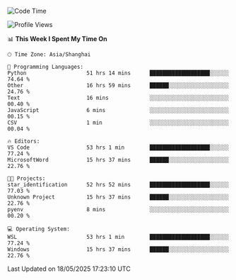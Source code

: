 <!--START_SECTION:waka-->
![Code Time](http://img.shields.io/badge/Code%20Time-2%2C884%20hrs%208%20mins-blue)

![Profile Views](http://img.shields.io/badge/Profile%20Views-0-blue)

📊 **This Week I Spent My Time On** 

```text
🕑︎ Time Zone: Asia/Shanghai

💬 Programming Languages: 
Python                   51 hrs 14 mins      ███████████████████░░░░░░   74.64 % 
Other                    16 hrs 59 mins      ██████░░░░░░░░░░░░░░░░░░░   24.76 % 
Text                     16 mins             ░░░░░░░░░░░░░░░░░░░░░░░░░   00.40 % 
JavaScript               6 mins              ░░░░░░░░░░░░░░░░░░░░░░░░░   00.15 % 
CSV                      1 min               ░░░░░░░░░░░░░░░░░░░░░░░░░   00.04 % 

🔥 Editors: 
VS Code                  53 hrs 1 min        ███████████████████░░░░░░   77.24 % 
MicrosoftWord            15 hrs 37 mins      ██████░░░░░░░░░░░░░░░░░░░   22.76 % 

🐱‍💻 Projects: 
star_identification      52 hrs 52 mins      ███████████████████░░░░░░   77.03 % 
Unknown Project          15 hrs 37 mins      ██████░░░░░░░░░░░░░░░░░░░   22.76 % 
pyenv                    8 mins              ░░░░░░░░░░░░░░░░░░░░░░░░░   00.20 % 

💻 Operating System: 
WSL                      53 hrs 1 min        ███████████████████░░░░░░   77.24 % 
Windows                  15 hrs 37 mins      ██████░░░░░░░░░░░░░░░░░░░   22.76 % 
```


 Last Updated on 18/05/2025 17:23:10 UTC
<!--END_SECTION:waka-->